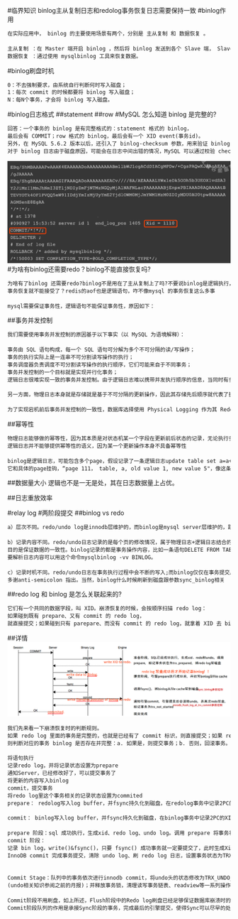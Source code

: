 #临界知识
binlog主从复制日志和redolog事务恢复日志需要保持一致
#binlog作用
```asp
在实际应用中， binlog 的主要使用场景有两个，分别是 主从复制 和 数据恢复 。

主从复制 ：在 Master 端开启 binlog ，然后将 binlog 发送到各个 Slave 端， Slave 端重放 binlog 从而达到主从数据一致。
数据恢复 ：通过使用 mysqlbinlog 工具来恢复数据。
```
#binlog刷盘时机
```asp
0：不去强制要求，由系统自行判断何时写入磁盘；
1：每次 commit 的时候都要将 binlog 写入磁盘；
N：每N个事务，才会将 binlog 写入磁盘。
```
#binlog日志格式
##statement
##row
#MySQL 怎么知道 binlog 是完整的?
```asp
回答：一个事务的 binlog 是有完整格式的：statement 格式的 binlog，
最后会有 COMMIT；row 格式的 binlog，最后会有一个 XID event(事务id)。
另外，在 MySQL 5.6.2 版本以后，还引入了 binlog-checksum 参数，用来验证 binlog 内容的正确性。
对于 binlog 日志由于磁盘原因，可能会在日志中间出错的情况，MySQL 可以通过校验 checksum 的结果来发现。所以，MySQL 还是有办法验证事务 binlog 的完整性的。
```
![](.z_9_mysql_00_binlog_relaylog_两阶段提交_逻辑日志_images/6b5a3dcd.png)
#为啥有binlog还需要redo？binlog不能直接恢复吗?
```asp
为啥有了binlog 还需要redo?binlog不是用在了主从复制上了吗?不要说binlog是逻辑执行，为啥主从复制就可以接受逻辑语句，
事务恢复就不能接受了？redis的aof也是逻辑语句，咋不像mysql 的事务恢复这么多事

mysql需要保证事务性，逻辑语句不能保证事务性，原因如下：
```
[](https://spongecaptain.cool/post/database/logicalandphicallog/#21-%E4%BA%8B%E5%8A%A1%E5%B9%B6%E5%8F%91%E6%8E%A7%E5%88%B6)
[](https://time.geekbang.org/column/article/73161)
##事务并发控制
```asp
我们需要使用事务并发控制的原因基于以下事实（以 MySQL 为语境解释）：

事务由 SQL 语句构成，每一个 SQL 语句可分解为多个不可分隔的读/写操作；
事务的执行实际上是一连串不可分割读写操作的执行；
事务调度器负责调度不可分割读写操作的执行顺序，它们可能来自于不同事务；
事务并发控制的一个目标就是实现并行化事务；
逻辑日志很难实现一致的事务并发控制。由于逻辑日志难以携带并发执行顺序的信息，当同时有多个事务产生更新操作时，数据库内部会将这些操作调度为串行化序列执行，需要机制来保障每次回放操作的执行顺序与调度产生的顺序一致。

另一方面，物理日志本身就是存储就是基于不可分隔的更新操作，因此其存储先后顺序就代表了执行器的调度顺序。而且由于很容易判断两个 page 是否是同一个 page，如果不是，完全可以安全并行地并行执行。

为了实现宕机前后事务并发控制的一致性，数据库选择使用 Physical Logging 作为其 Redo Log。
```
##幂等性
```asp
物理日志能够做的幂等性，因为其本质是对状态机某一个字段在更新前后状态的记录，无论执行多少次，最终得到的状态总是相同的。
逻辑日志并不能够提供幂等性的语义，因为某一个更新操作本身不具备幂等性

binlog是逻辑日志，可能包含多个page，假设记录了一条逻辑日志update table set a=a+1;多次重放后结果一定是有问题的。如果是redo log，
它和具体的page挂钩，“page 111， table, a, old value 1, new value 5"，像这条物理日志不论重放多少次，a的值结果不会有问题
```
##数据量大小
逻辑也不是一无是处，其在日志数据量上占优。

##日志重放效率

#relay log
#两阶段提交
[](https://blog.csdn.net/luis_ora/article/details/82663263)
##binlog vs redo 
```asp
a）层次不同。redo/undo log是innodb层维护的，而binlog是mysql server层维护的，跟采用何种引擎没有关系，记录的是所有引擎的更新操作的日志记录。

b）记录内容不同。redo/undo日志记录的是每个页的修改情况，属于物理日志+逻辑日志结合的方式（redo log物理到页，页内采用逻辑日志，undo log采用的是逻辑日志），
目的是保证数据的一致性。binlog记录的都是事务操作内容，比如一条语句DELETE FROM TABLE WHERE i > 1之类的，不管采用的是什么引擎，当然格式是二进制的，
要解析日志内容可以用这个命令mysqlbinlog -vv BINLOG。

c）记录时机不同。redo/undo日志在事务执行过程中会不断的写入;而binlog仅仅在事务提交后才写入到日志，之前描述有误，binlog是在事务最终commit前写入的，
多谢anti-semicolon 指出。当然，binlog什么时候刷新到磁盘跟参数sync_binlog相关

```
##redo log 和 binlog 是怎么关联起来的?
```asp
它们有一个共同的数据字段，叫 XID。崩溃恢复的时候，会按顺序扫描 redo log：
如果碰到既有 prepare、又有 commit 的 redo log，
就直接提交；如果碰到只有 parepare、而没有 commit 的 redo log，就拿着 XID 去 binlog 找对应的事务。


```
##详情
[](https://jishuin.proginn.com/p/763bfbd67abc)
![](.z_9_mysql_00_binlog_relaylog_两阶段提交_逻辑日志_images/8d68293e.png)
[](https://xie.infoq.cn/article/a0524f9df0d1b9fff8b0af42f)
[](https://www.dazhuanlan.com/lesliealga/topics/1454752)
[](http://mysql.taobao.org/monthly/2018/12/04/)
[](http://mysql.taobao.org/monthly/2015/12/01/)
[](http://keithlan.github.io/2018/07/24/mysql_group_commit/)
```asp
我们先来看一下崩溃恢复时的判断规则。
如果 redo log 里面的事务是完整的，也就是已经有了 commit 标识，则直接提交；如果 redo log 里面的事务只有完整的 prepare，
则判断对应的事务 binlog 是否存在并完整：a. 如果是，则提交事务；b. 否则，回滚事务。

将语句执行
记录redo log，并将记录状态设置为prepare
通知Server，已经修改好了，可以提交事务了
将更新的内容写入binlog
commit，提交事务
将redo log里这个事务相关的记录状态设置为commited
prepare： redolog写入log buffer，并fsync持久化到磁盘，在redolog事务中记录2PC的XID，在redolog事务打上prepare标识

commit： binlog写入log buffer，并fsync持久化到磁盘，在binlog事务中记录2PC的XID，同时在redolog事务打上commit标识 其中，prepare和commit阶段所提到的“事务”，都是指内部XA事务，即2PC

prepare 阶段：sql 成功执行，生成xid、redo log、undo log。调用 prepare 将事务状态设为 TRX_PREPARED，并将 redo log、undo log 刷磁盘
commit 阶段：
记录 bin log，write()&fsync()，只要 fsync() 成功事务就一定要提交了，此时生成Xid_log_event，失败调用ha_rollback_trans回滚。
InnoDB commit 完成事务提交，清除 undo log、刷 redo log 日志，设置事务状态为TRX_NOT_STARTED


Commit Stage：队列中的事务依次进行innodb commit，将undo头的状态修改为TRX_UNDO_CACHED/TRX_UNDO_TO_FREE/TRX_UNDO_TO_PURGE任意一种 
(undo相关知识参阅之前的月报)；并释放事务锁，清理读写事务链表、readview等一系列操作。每个事务在commit阶段也会去更新事务页的binlog位点。

Commit阶段不用刷盘，如上所述，Flush阶段中的Redo log刷盘已经足够保证数据库崩溃时的数据安全了
Commit阶段队列的作用是承接Sync阶段的事务，完成最后的引擎提交，使得Sync可以尽早的处理下一组事务，最大化组提交的效率
```
